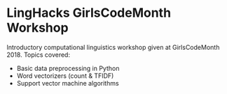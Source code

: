 # LingHacks GirlsCodeMonth Workshop
Introductory computational linguistics workshop given at GirlsCodeMonth 2018. 
Topics covered:
* Basic data preprocessing in Python
* Word vectorizers (count & TFIDF)
* Support vector machine algorithms
